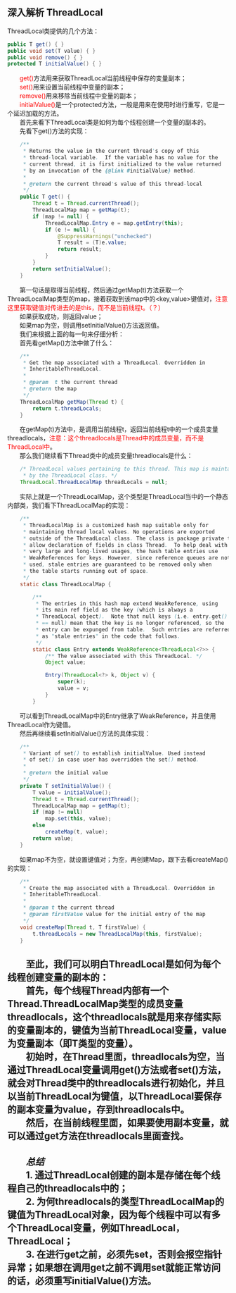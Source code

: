 ## 深入解析 ThreadLocal
ThreadLocal类提供的几个方法：
``` java
public T get() { }
public void set(T value) { }
public void remove() { }
protected T initialValue() { }
```
&emsp;&emsp;<font color="red">get()</font>方法用来获取ThreadLocal当前线程中保存的变量副本；<br>
&emsp;&emsp;<font color="red">set()</font>用来设置当前线程中变量的副本；<br>
&emsp;&emsp;<font color="red">remove()</font>用来移除当前线程中变量的副本；<br>
&emsp;&emsp;<font color="red">initialValue()</font>是一个protected方法，一般是用来在使用时进行重写，它是一个延迟加载的方法。<br>
&emsp;&emsp;首先来看下ThreadLocal类是如何为每个线程创建一个变量的副本的。<br>
&emsp;&emsp;先看下get()方法的实现：
``` java
    /**
     * Returns the value in the current thread's copy of this
     * thread-local variable.  If the variable has no value for the
     * current thread, it is first initialized to the value returned
     * by an invocation of the {@link #initialValue} method.
     *
     * @return the current thread's value of this thread-local
     */
    public T get() {
        Thread t = Thread.currentThread();
        ThreadLocalMap map = getMap(t);
        if (map != null) {
            ThreadLocalMap.Entry e = map.getEntry(this);
            if (e != null) {
                @SuppressWarnings("unchecked")
                T result = (T)e.value;
                return result;
            }
        }
        return setInitialValue();
    }
```
&emsp;&emsp;第一句话是取得当前线程，然后通过getMap(t)方法获取一个ThreadLocalMap类型的map，接着获取到该map中的<key,value>键值对，<font color="red">注意这里获取键值对传进去的是this，而不是当前线程t。（？）</font><br>
&emsp;&emsp;如果获取成功，则返回value；<br>
&emsp;&emsp;如果map为空，则调用setInitialValue()方法返回值。<br>
&emsp;&emsp;我们来根据上面的每一句来仔细分析：<br>
&emsp;&emsp;首先看getMap()方法中做了什么：<br>
``` java
    /**
     * Get the map associated with a ThreadLocal. Overridden in
     * InheritableThreadLocal.
     *
     * @param  t the current thread
     * @return the map
     */
    ThreadLocalMap getMap(Thread t) {
        return t.threadLocals;
    }
```
&emsp;&emsp;在getMap(t)方法中，是调用当前线程t，返回当前线程t中的一个成员变量threadlocals，<font color="red">注意：这个threadlocals是Thread中的成员变量，而不是ThreadLocal中</font>。<br>
&emsp;&emsp;那么我们继续看下Thread类中的成员变量threadlocals是什么：<br>
``` java
    /* ThreadLocal values pertaining to this thread. This map is maintained
     * by the ThreadLocal class. */
    ThreadLocal.ThreadLocalMap threadLocals = null;
```
&emsp;&emsp;实际上就是一个ThreadLocalMap，这个类型是ThreadLocal当中的一个静态内部类，我们看下ThreadLocalMap的实现：<br>
``` java
    /**
     * ThreadLocalMap is a customized hash map suitable only for
     * maintaining thread local values. No operations are exported
     * outside of the ThreadLocal class. The class is package private to
     * allow declaration of fields in class Thread.  To help deal with
     * very large and long-lived usages, the hash table entries use
     * WeakReferences for keys. However, since reference queues are not
     * used, stale entries are guaranteed to be removed only when
     * the table starts running out of space.
     */
    static class ThreadLocalMap {

        /**
         * The entries in this hash map extend WeakReference, using
         * its main ref field as the key (which is always a
         * ThreadLocal object).  Note that null keys (i.e. entry.get()
         * == null) mean that the key is no longer referenced, so the
         * entry can be expunged from table.  Such entries are referred to
         * as "stale entries" in the code that follows.
         */
        static class Entry extends WeakReference<ThreadLocal<?>> {
            /** The value associated with this ThreadLocal. */
            Object value;

            Entry(ThreadLocal<?> k, Object v) {
                super(k);
                value = v;
            }
        }
```
&emsp;&emsp;可以看到ThreadLocalMap中的Entry继承了WeakReference，并且使用ThreadLocal作为键值。<br>
&emsp;&emsp;然后再继续看setInitialValue()方法的具体实现：<br>
``` java
    /**
     * Variant of set() to establish initialValue. Used instead
     * of set() in case user has overridden the set() method.
     *
     * @return the initial value
     */
    private T setInitialValue() {
        T value = initialValue();
        Thread t = Thread.currentThread();
        ThreadLocalMap map = getMap(t);
        if (map != null)
            map.set(this, value);
        else
            createMap(t, value);
        return value;
    }
```
&emsp;&emsp;如果map不为空，就设置键值对；为空，再创建Map，跟下去看createMap()的实现：<br>
``` java
    /**
     * Create the map associated with a ThreadLocal. Overridden in
     * InheritableThreadLocal.
     *
     * @param t the current thread
     * @param firstValue value for the initial entry of the map
     */
    void createMap(Thread t, T firstValue) {
        t.threadLocals = new ThreadLocalMap(this, firstValue);
    }
```
&emsp;&emsp;至此，我们可以明白ThreadLocal是如何为每个线程创建变量的副本的：<br>
&emsp;&emsp;首先，每个线程Thread内部有一个Thread.ThreadLocalMap类型的成员变量threadlocals，这个threadlocals就是用来存储实际的变量副本的，键值为当前ThreadLocal变量，value为变量副本（即T类型的变量）。<br>
&emsp;&emsp;初始时，在Thread里面，threadlocals为空，当通过ThreadLocal变量调用get()方法或者set()方法，就会对Thread类中的threadlocals进行初始化，并且以当前ThreadLocal为键值，以ThreadLocal要保存的副本变量为value，存到threadlocals中。<br>
&emsp;&emsp;然后，在当前线程里面，如果要使用副本变量，就可以通过get方法在threadlocals里面查找。<br>
---
&emsp;&emsp;*总结*<br>
&emsp;&emsp;1. 通过ThreadLocal创建的副本是存储在每个线程自己的threadlocals中的；<br>
&emsp;&emsp;2. 为何threadlocals的类型ThreadLocalMap的键值为ThreadLocal对象，因为每个线程中可以有多个ThreadLocal变量，例如ThreadLocal<Student>，ThreadLocal<Teacher>；<br>
&emsp;&emsp;3. 在进行get之前，必须先set，否则会报空指针异常；如果想在调用get之前不调用set就能正常访问的话，必须重写initialValue()方法。
---
